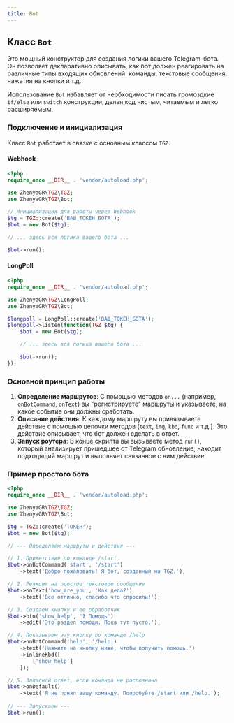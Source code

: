 ```yaml
---
title: Bot
---
```


## Класс `Bot` 
Это мощный конструктор для создания логики вашего Telegram-бота. Он позволяет декларативно описывать, как бот должен реагировать на различные типы входящих обновлений: команды, текстовые сообщения, нажатия на кнопки и т.д.

Использование `Bot` избавляет от необходимости писать громоздкие `if/else` или `switch` конструкции, делая код чистым, читаемым и легко расширяемым.

### Подключение и инициализация

Класс `Bot` работает в связке с основным классом `TGZ`.

#### Webhook
```php
<?php
require_once __DIR__ . 'vendor/autoload.php';

use ZhenyaGR\TGZ\TGZ;
use ZhenyaGR\TGZ\Bot;

// Инициализация для работы через Webhook
$tg = TGZ::create('ВАШ_ТОКЕН_БОТА');
$bot = new Bot($tg);

// ... здесь вся логика вашего бота ...

$bot->run();
```

#### LongPoll
```php
<?php
require_once __DIR__ . 'vendor/autoload.php';

use ZhenyaGR\TGZ\LongPoll;
use ZhenyaGR\TGZ\Bot;

$longpoll = LongPoll::create('ВАШ_ТОКЕН_БОТА');
$longpoll->listen(function(TGZ $tg) {
    $bot = new Bot($tg);

    // ... здесь вся логика вашего бота ...

    $bot->run();
});

```
### Основной принцип работы

1.  **Определение маршрутов**: С помощью методов `on...` (например, `onBotCommand`, `onText`) вы "регистрируете" маршруты и указываете, на какое событие они должны сработать.
2.  **Описание действия**: К каждому маршруту вы привязываете действие с помощью цепочки методов (`text`, `img`, `kbd`, `func` и т.д.). Это действие описывает, что бот должен сделать в ответ.
3.  **Запуск роутера**: В конце скрипта вы вызываете метод `run()`, который анализирует пришедшее от Telegram обновление, находит подходящий маршрут и выполняет связанное с ним действие.

### Пример простого бота

```php
<?php
require_once __DIR__ . 'vendor/autoload.php';

use ZhenyaGR\TGZ\TGZ;
use ZhenyaGR\TGZ\Bot;

$tg = TGZ::create('ТОКЕН');
$bot = new Bot($tg);

// --- Определяем маршруты и действия ---

// 1. Приветствие по команде /start
$bot->onBotCommand('start', '/start')
    ->text('Добро пожаловать! Я бот, созданный на TGZ.');

// 2. Реакция на простое текстовое сообщение
$bot->onText('how_are_you', 'Как дела?')
    ->text('Все отлично, спасибо что спросили!');

// 3. Создаем кнопку и ее обработчик
$bot->btn('show_help', '❓ Помощь')
    ->edit('Это раздел помощи. Пока тут пусто.');

// 4. Показываем эту кнопку по команде /help
$bot->onBotCommand('help', '/help')
    ->text('Нажмите на кнопку ниже, чтобы получить помощь.')
    ->inlineKbd([
        ['show_help']
    ]);

// 5. Запасной ответ, если команда не распознана
$bot->onDefault()
    ->text('Я не понял вашу команду. Попробуйте /start или /help.');
    
// --- Запускаем ---
$bot->run();
```
